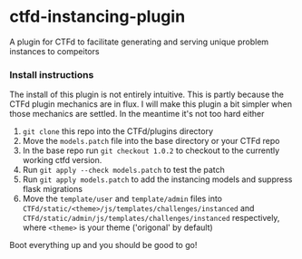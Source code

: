 # ctfd-instancing-plugin
A plugin for CTFd to facilitate generating and serving unique problem instances to compeitors

### Install instructions

The install of this plugin is not entirely intuitive. This is partly because the CTFd plugin mechanics are in flux. I will make this plugin a bit simpler when those mechanics are settled. In the meantime it's not too hard either

1. `git clone` this repo into the CTFd/plugins directory
2. Move the `models.patch` file into the base directory or your CTFd repo
3. In the base repo run `git checkout 1.0.2` to checkout to the currently working ctfd version.
3. Run `git apply --check models.patch` to test the patch
4. Run `git apply models.patch` to add the instancing models and suppress flask migrations
5. Move the `template/user` and `template/admin` files into `CTFd/static/<theme>/js/templates/challenges/instanced` and `CTFd/static/admin/js/templates/challenges/instanced` respectively, where `<theme>` is your theme ('origonal' by default)

Boot everything up and you should be good to go!
